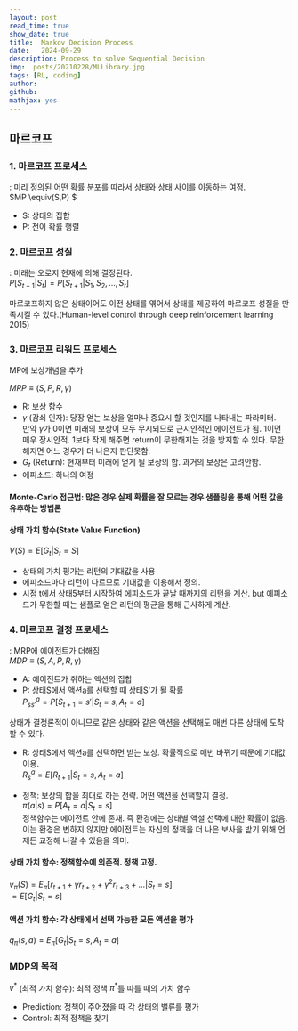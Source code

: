 ```yaml
---
layout: post
read_time: true
show_date: true
title:  Markov Decision Process
date:   2024-09-29
description: Process to solve Sequential Decision
img:  posts/20210228/MLLibrary.jpg 
tags: [RL, coding]
author: 
github:  
mathjax: yes
---
```

## 마르코프

### 1. 마르코프 프로세스
: 미리 정의된 어떤 확률 분포를 따라서 상태와 상태 사이를 이동하는 여정.  
$MP \equiv(S,P) $  
- S: 상태의 집합
- P: 전이 확률 행렬

### 2. 마르코프 성질
: 미래는 오로지 현재에 의해 결정된다.  
$P[S_{t+1}|S_t] = P[S_{t+1}|S_1,S_2,...,S_t]$  

마르코프하지 않은 상태이어도 이전 상태를 엮어서 상태를 제공하여 마르코프 성질을 만족시킬 수 있다.(Human-level control through deep reinforcement learning 2015)

### 3. 마르코프 리워드 프로세스
MP에 보상개념을 추가

$MRP \equiv(S,P,R,\gamma)$  
- R: 보상 함수  
- $\gamma$ (감쇠 인자): 당장 얻는 보상을 얼마나 중요시 할 것인지를 나타내는 파라미터.  
만약 $\gamma$가 0이면 미래의 보상이 모두 무시되므로 근시안적인 에이전트가 됨. 1이면 매우 장시안적. 1보다 작게 해주면  return이 무한해지는 것을 방지할 수 있다. 무한해지면 어느 경우가 더 나은지 판단못함.
- $G_t$ (Return): 현재부터 미래에 얻게 될 보상의 합. 과거의 보상은 고려안함.
- 에피소드: 하나의 여정

#### Monte-Carlo 접근법: 많은 경우 실제 확률을 잘 모르는 경우 샘플링을 통해 어떤 값을 유추하는 방법론

#### 상태 가치 함수(State Value Function)
$V(S) = E[G_t|S_t=S]$
- 상태의 가치 평가는 리턴의 기대값을 사용
- 에피소드마다 리턴이 다르므로 기대값을 이용해서 정의.
- 시점 t에서 상태5부터 시작하여 에피소드가 끝날 때까지의 리턴을 계산. but 에피소드가 무한할 때는 샘플로 얻은 리턴의 평균을 통해 근사하게 계산.

### 4. 마르코프 결정 프로세스
: MRP에 에이전트가 더해짐  
$MDP \equiv(S,A,P,R,\gamma)$  
- A: 에이전트가 취하는 액션의 집합
- P: 상태S에서 액션a를 선택할 때 상태S'가 될 확률  
    $P_{ss'}^a = P[S_{t+1} = s'|S_t=s, A_t = a]$

상태가 결정론적이 아니므로 같은 상태와 같은 액션을 선택해도 매번 다른 상태에 도착할 수 있다.
- R: 상태S에서 액션a를 선택하면 받는 보상. 확률적으로 매번 바뀌기 때문에 기대값 이용.  
    $R_{s}^a = E[R_{t+1}|S_t=s, A_t = a]$

 - 정책: 보상의 합을 최대로 하는 전략. 어떤 액션을 선택할지 결정.  
 $\pi(a|s)=P[A_t=a|S_t=s]$  
 정책함수는 에이전트 안에 존재. 즉 환경에는 상태별 액셜 선택에 대한 확률이 없음. 이는 환경은 변하지 않지만 에이전트는 자신의 정책을 더 나은 보사을 받기 위해 언제든 교정해 나갈 수 있음을 의미.

 #### 상태 가치 함수: 정책함수에 의존적. 정책 고정.
 $v_\pi(S)=E_\pi[r_{t+1} + \gamma r_{t+2} + \gamma^2r_{t+3}+ ...|S_t=s]$  
 $=E[G_t|S_t=s]$

 #### 액션 가치 함수: 각 상태에서 선택 가능한 모든 액션을 평가
 $q_\pi(s,a)=E_\pi[G_t|S_t=s, A_t=a]$
 
 ### MDP의 목적
  $v^*$ (최적 가치 함수): 최적 정책 $\pi^*$를 따를 때의 가치 함수 
 - Prediction: 정책이 주어졌을 때 각 상태의 밸류를 평가
 - Control: 최적 정책을 찾기

